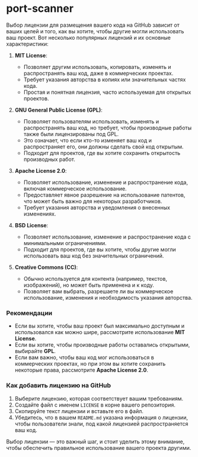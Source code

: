 # port-scanner
Выбор лицензии для размещения вашего кода на GitHub зависит от ваших целей и того, как вы хотите, чтобы другие могли использовать ваш проект. Вот несколько популярных лицензий и их основные характеристики:

1. **MIT License**:
   - Позволяет другим использовать, копировать, изменять и распространять ваш код, даже в коммерческих проектах.
   - Требует указания авторства в копиях или значительных частях кода.
   - Простая и понятная лицензия, часто используемая для открытых проектов.

2. **GNU General Public License (GPL)**:
   - Позволяет пользователям использовать, изменять и распространять ваш код, но требует, чтобы производные работы также были лицензированы под GPL.
   - Это означает, что если кто-то изменяет ваш код и распространяет его, они должны сделать свой код открытым.
   - Подходит для проектов, где вы хотите сохранить открытость производных работ.

3. **Apache License 2.0**:
   - Позволяет использование, изменение и распространение кода, включая коммерческое использование.
   - Предоставляет явное разрешение на использование патентов, что может быть важно для некоторых разработчиков.
   - Требует указания авторства и уведомления о внесенных изменениях.

4. **BSD License**:
   - Позволяет использование, изменение и распространение кода с минимальными ограничениями.
   - Подходит для проектов, где вы хотите, чтобы другие могли использовать ваш код без значительных ограничений.

5. **Creative Commons (CC)**:
   - Обычно используется для контента (например, текстов, изображений), но может быть применена и к коду.
   - Позволяет вам выбрать, разрешаете ли вы коммерческое использование, изменения и необходимость указания авторства.

### Рекомендации
- Если вы хотите, чтобы ваш проект был максимально доступным и использовался как можно шире, рассмотрите использование **MIT License**.
- Если вы хотите, чтобы производные работы оставались открытыми, выбирайте **GPL**.
- Если вам важно, чтобы ваш код мог использоваться в коммерческих проектах, но при этом вы хотите сохранить некоторые права, рассмотрите **Apache License 2.0**.

### Как добавить лицензию на GitHub
1. Выберите лицензию, которая соответствует вашим требованиям.
2. Создайте файл с именем `LICENSE` в корне вашего репозитория.
3. Скопируйте текст лицензии и вставьте его в файл.
4. Убедитесь, что в вашем `README.md` указана информация о лицензии, чтобы пользователи знали, под какой лицензией распространяется ваш код.

Выбор лицензии — это важный шаг, и стоит уделить этому внимание, чтобы обеспечить правильное использование вашего проекта другими.
